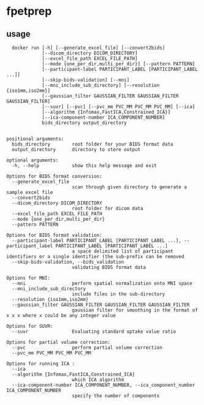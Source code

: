 fpetprep
==============
usage
--------------
      docker run [-h] [--generate_excel_file] [--convert2bids]
                 [--dicom_directory DICOM_DIRECTORY]
                 [--excel_file_path EXCEL_FILE_PATH]
                 [--mode {one_per_dir,multi_per_dir}] [--pattern PATTERN]
                 [--participant-label PARTICIPANT_LABEL [PARTICIPANT_LABEL ...]]
                 [--skip-bids-validation] [--mni]
                 [--mni_include_sub_directory] [--resolution {iso1mm,iso2mm}]
                 [--gaussian_filter GAUSSIAN_FILTER GAUSSIAN_FILTER GAUSSIAN_FILTER]
                 [--suvr] [--pvc] [--pvc_mm PVC_MM PVC_MM PVC_MM] [--ica]
                 [--algorithm {Infomax,FastICA,Constrained_ICA}]
                 [--ica-component-number ICA_COMPONENT_NUMBER]
                 bids_directory output_directory


    positional arguments:
      bids_directory        root folder for your BIDS format data
      output_directory      directory to store output

    optional arguments:
      -h, --help            show this help message and exit
    
    Options for BIDS format conversion:
      --generate_excel_file
                            scan through given directory to generate a sample excel file
      --convert2bids
      --dicom_directory DICOM_DIRECTORY
                            root folder for dicom data
      --excel_file_path EXCEL_FILE_PATH
      --mode {one_per_dir,multi_per_dir}
      --pattern PATTERN
    
    Options for BIDS format validation:
      --participant-label PARTICIPANT_LABEL [PARTICIPANT_LABEL ...], --participant_label PARTICIPANT_LABEL [PARTICIPANT_LABEL ...]
                            a space delimited list of participant identifiers or a single identifier (the sub-prefix can be removed
      --skip-bids-validation, --bids_validation
                            validating BIDS format data
    
    Options for MNI:
      --mni                 perform spatial normalization onto MNI space
      --mni_include_sub_directory
                            include files in the sub-directory
      --resolution {iso1mm,iso2mm}
      --gaussian_filter GAUSSIAN_FILTER GAUSSIAN_FILTER GAUSSIAN_FILTER
                            gaussian filter for smoothing in the format of x x x where x could be any integer value
    
    Options for SUVR:
      --suvr                Evaluating standard uptake value ratio
    
    Options for partial volume correction:
      --pvc                 perform partial volume correction
      --pvc_mm PVC_MM PVC_MM PVC_MM
    
    Options for running ICA :
      --ica
      --algorithm {Infomax,FastICA,Constrained_ICA}
                            which ICA algorithm
      --ica-component-number ICA_COMPONENT_NUMBER, --ica_component_number ICA_COMPONENT_NUMBER
                            specify the number of components
